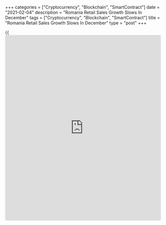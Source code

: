 +++
categories = ["Cryptocurrency", "Blockchain", "SmartContract"]
date = "2021-02-04"
description = "Romania Retail Sales Growth Slows In December"
tags = ["Cryptocurrency", "Blockchain", "SmartContract"]
title = "Romania Retail Sales Growth Slows In December"
type = "post"
+++

{{<iframe id="large-banner" src="https://www.bounty.group/#slide=6.0" width="100%" height="600" scrolling="no" style="border: 0px solid rgb(216, 221, 230); border-radius: 3px;">}}

Romania retail sales grew in December, albeit at a softer pace, figures
from the National Institute of Statistics showed on Thursday.

Retail sales grew by a working-day adjusted 4.2 percent year-on-year in
December, after a 4.9 percent increase in November.

Sale of non-food products rose 6.8 percent yearly in December and those
of food, beverages and tobacco increased 3.6 percent

Meanwhile, sales of motor fuels in specialized stores decreased 0.7
percent.

On a month-on-month basis, retail sales rose 0.2 percent in December,
after a 0.7 percent increase in the preceding month.

On an unadjusted basis, retail sales grew 3.4 percent annually in
December and rose 5.8 percent from the prior month.

For comments and feedback [contact](https://www.playgroundfx.com/contact/): editorial@rtt[news](https://www.letsplayfx.com/blog/forex-news-website/).com

[Economic News][1]

 **What parts of the world are seeing the best (and worst) economic
performances lately? Click[here][2] to check out our [Econ Scorecard][2]
and find out! See up-to-the-moment [ranking](https://www.playgroundfx.com/blog/crypto-exchange-ranking/)s for the best and worst
performers in [GDP][2], [unemployment rate][3], [inflation][4] and much
more.**

   1. www.rtt[news](https://www.letsplayfx.com/blog/forex-news-website/).com/Content/EconomicNews.aspx
   2. www.rtt[news](https://www.letsplayfx.com/blog/forex-news-website/).com/economic-scorecard/world-rank/GDP/highest-performance.aspx
   3. www.rtt[news](https://www.letsplayfx.com/blog/forex-news-website/).com/economic-scorecard/world-rank/unemployment-rate/lowest-performance.aspx
   4. www.rtt[news](https://www.letsplayfx.com/blog/forex-news-website/).com/economic-scorecard/world-rank/CPI/highest-performance.aspx
